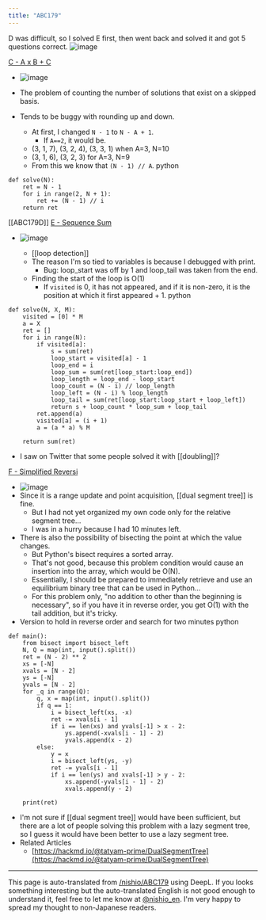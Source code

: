 ```yaml
---
title: "ABC179"
---
```


D was difficult, so I solved E first, then went back and solved it and got 5 questions correct.
![image](https://gyazo.com/1b1cfda315bbb1cd751451ec5b3ff6de/thumb/1000)

[C - A x B + C](https://atcoder.jp/contests/abc179/tasks/abc179_c)
- ![image](https://gyazo.com/26cf926e3eaf69b4d5887fc799ae4ed5/thumb/1000)

- The problem of counting the number of solutions that exist on a skipped basis.
- Tends to be buggy with rounding up and down.
    - At first, I changed `N - 1` to `N - A + 1`.
        - If `A==2`, it would be.
    - (3, 1, 7), (3, 2, 4), (3, 3, 1) when A=3, N=10
    - (3, 1, 6), (3, 2, 3) for A=3, N=9
    - From this we know that `(N - 1) // A`.
python

```
def solve(N):
    ret = N - 1
    for i in range(2, N + 1):
        ret += (N - 1) // i
    return ret
```


[[ABC179D]]
[E - Sequence Sum](https://atcoder.jp/contests/abc179/tasks/abc179_e)
- ![image](https://gyazo.com/e62eff03c360b9b33d1aa6475b91817a/thumb/1000)

    - [[loop detection]]
    - The reason I'm so tied to variables is because I debugged with print.
        - Bug: loop_start was off by 1 and loop_tail was taken from the end.
    - Finding the start of the loop is O(1)
        - If `visited` is 0, it has not appeared, and if it is non-zero, it is the position at which it first appeared + 1.
python

```
def solve(N, X, M):
    visited = [0] * M
    a = X
    ret = []
    for i in range(N):
        if visited[a]:
            s = sum(ret)
            loop_start = visited[a] - 1
            loop_end = i
            loop_sum = sum(ret[loop_start:loop_end])
            loop_length = loop_end - loop_start
            loop_count = (N - i) // loop_length
            loop_left = (N - i) % loop_length
            loop_tail = sum(ret[loop_start:loop_start + loop_left])
            return s + loop_count * loop_sum + loop_tail
        ret.append(a)
        visited[a] = (i + 1)
        a = (a * a) % M

    return sum(ret)
```

- I saw on Twitter that some people solved it with [[doubling]]?

[F - Simplified Reversi](https://atcoder.jp/contests/abc179/tasks/abc179_f)
- ![image](https://gyazo.com/c75f91099aca8b95b10f33faaa847edb/thumb/1000)
- Since it is a range update and point acquisition, [[dual segment tree]] is fine.
    - But I had not yet organized my own code only for the relative segment tree...
    - I was in a hurry because I had 10 minutes left.
- There is also the possibility of bisecting the point at which the value changes.
    - But Python's bisect requires a sorted array.
    - That's not good, because this problem condition would cause an insertion into the array, which would be O(N).
    - Essentially, I should be prepared to immediately retrieve and use an equilibrium binary tree that can be used in Python...
    - For this problem only, "no addition to other than the beginning is necessary", so if you have it in reverse order, you get O(1) with the tail addition, but it's tricky.
- Version to hold in reverse order and search for two minutes
python

```
def main():
    from bisect import bisect_left
    N, Q = map(int, input().split())
    ret = (N - 2) ** 2
    xs = [-N]
    xvals = [N - 2]
    ys = [-N]
    yvals = [N - 2]
    for _q in range(Q):
        q, x = map(int, input().split())
        if q == 1:
            i = bisect_left(xs, -x)
            ret -= xvals[i - 1]
            if i == len(xs) and yvals[-1] > x - 2:
                ys.append(-xvals[i - 1] - 2)
                yvals.append(x - 2)
        else:
            y = x
            i = bisect_left(ys, -y)
            ret -= yvals[i - 1]
            if i == len(ys) and xvals[-1] > y - 2:
                xs.append(-yvals[i - 1] - 2)
                xvals.append(y - 2)

    print(ret)
```

- I'm not sure if [[dual segment tree]] would have been sufficient, but there are a lot of people solving this problem with a lazy segment tree, so I guess it would have been better to use a lazy segment tree.
- Related Articles
    - [https://hackmd.io/@tatyam-prime/DualSegmentTree](https://hackmd.io/@tatyam-prime/DualSegmentTree)

---
This page is auto-translated from [/nishio/ABC179](https://scrapbox.io/nishio/ABC179) using DeepL. If you looks something interesting but the auto-translated English is not good enough to understand it, feel free to let me know at [@nishio_en](https://twitter.com/nishio_en). I'm very happy to spread my thought to non-Japanese readers.